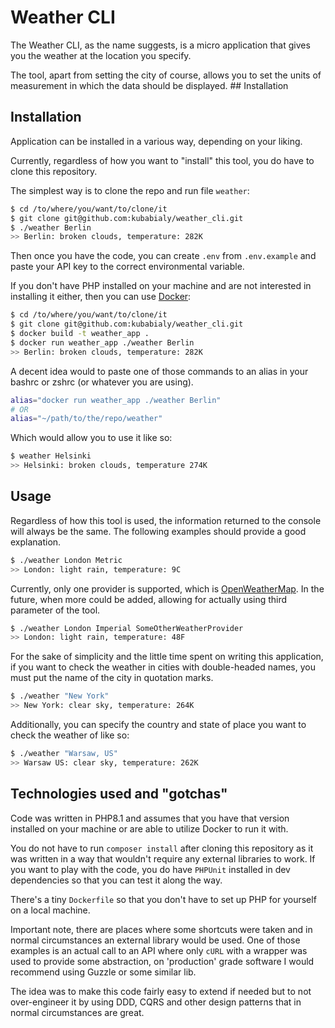 # Weather CLI

The Weather CLI, as the name suggests, is a micro application that gives you the weather at the location you specify.

The tool, apart from setting the city of course, allows you to set the units of measurement in which the data should be displayed. ## Installation

## Installation

Application can be installed in a various way, depending on your liking.

Currently, regardless of how you want to "install" this tool, you do have to clone this repository.

The simplest way is to clone the repo and run file `weather`:
```bash
$ cd /to/where/you/want/to/clone/it
$ git clone git@github.com:kubabialy/weather_cli.git
$ ./weather Berlin
>> Berlin: broken clouds, temperature: 282K
```

Then once you have the code, you can create `.env` from `.env.example` and paste your API key to the correct environmental variable.

If you don't have PHP installed on your machine and are not interested in installing it either, then you can use [Docker](https://docker.com):
```bash
$ cd /to/where/you/want/to/clone/it
$ git clone git@github.com:kubabialy/weather_cli.git
$ docker build -t weather_app .
$ docker run weather_app ./weather Berlin
>> Berlin: broken clouds, temperature: 282K
```

A decent idea would to paste one of those commands to an alias in your bashrc or zshrc (or whatever you are using).
```bash
alias="docker run weather_app ./weather Berlin"
# OR
alias="~/path/to/the/repo/weather"
```

Which would allow you to use it like so:
```bash
$ weather Helsinki
>> Helsinki: broken clouds, temperature 274K
```

## Usage

Regardless of how this tool is used, the information returned to the console will always be the same. The following examples should provide a good explanation.

```bash
$ ./weather London Metric
>> London: light rain, temperature: 9C
```

Currently, only one provider is supported, which is [OpenWeatherMap](https://openweathermap.org).
In the future, when more could be added, allowing for actually using third parameter of the tool.
```bash
$ ./weather London Imperial SomeOtherWeatherProvider
>> London: light rain, temperature: 48F
```

For the sake of simplicity and the little time spent on writing this application, 
if you want to check the weather in cities with double-headed names, you must put the name of the city in quotation marks.

```bash
$ ./weather "New York"
>> New York: clear sky, temperature: 264K
```

Additionally, you can specify the country and state of place you want to check the weather of like so:
```bash
$ ./weather "Warsaw, US"
>> Warsaw US: clear sky, temperature: 262K
```

## Technologies used and "gotchas"

Code was written in PHP8.1 and assumes that you have that version installed on your machine or are able to utilize Docker to run it with.

You do not have to run `composer install` after cloning this repository as it was written in a way that wouldn't require any external libraries to work.
If you want to play with the code, you do have `PHPUnit` installed in dev dependencies so that you can test it along the way.

There's a tiny `Dockerfile` so that you don't have to set up PHP for yourself on a local machine.

Important note, there are places where some shortcuts were taken and in normal circumstances an external library would be used.
One of those examples is an actual call to an API where only `cURL` with a wrapper was used to provide some abstraction, on 'production' grade software I would recommend using Guzzle or some similar lib.

The idea was to make this code fairly easy to extend if needed but to not over-engineer it by using DDD, CQRS and other design patterns that in normal circumstances are great.
